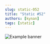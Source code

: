 ```yaml
---
slug: static-052
title: "Static #52"
authors: [kynan]
tags: [static]
---
```


![Example banner](/img/stories/static/052.PNG)
